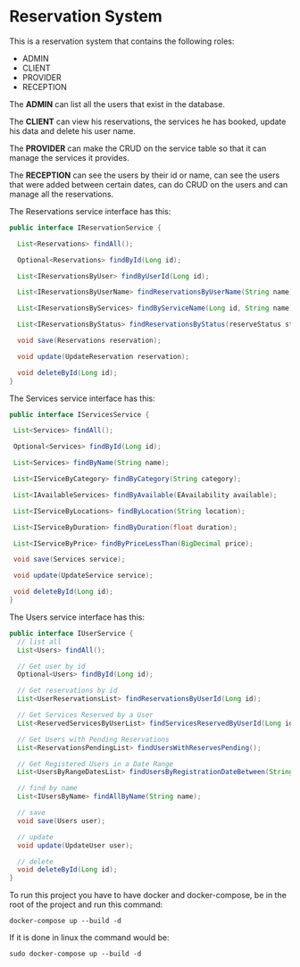 # Reservation System

This is a reservation system that contains the following roles:
-   ADMIN
-  CLIENT
- PROVIDER
-  RECEPTION

The **ADMIN** can list all the users that exist in the database.

The **CLIENT** can view his reservations, the services he has booked, update his data and delete his user name.

The **PROVIDER** can make the CRUD on the service table so that it can manage the services it provides.

The **RECEPTION** can see the users by their id or name, can see the users that were added between certain dates, can do CRUD on the users and can manage all the reservations.


The Reservations service interface has this:
```java
public interface IReservationService {

  List<Reservations> findAll();

  Optional<Reservations> findById(Long id);

  List<IReservationsByUser> findByUserId(Long id);

  List<IReservationsByUserName> findReservationsByUserName(String name);

  List<IReservationsByServices> findByServiceName(Long id, String name);

  List<IReservationsByStatus> findReservationsByStatus(reserveStatus status);

  void save(Reservations reservation);

  void update(UpdateReservation reservation);

  void deleteById(Long id);
}
```
The Services service interface has this:
 ```java
 public interface IServicesService {

  List<Services> findAll();

  Optional<Services> findById(Long id);

  List<Services> findByName(String name);

  List<IServiceByCategory> findByCategory(String category);

  List<IAvailableServices> findByAvailable(EAvailability available);

  List<IServiceByLocations> findByLocation(String location);

  List<IServiceByDuration> findByDuration(float duration);

  List<IServiceByPrice> findByPriceLessThan(BigDecimal price);

  void save(Services service);

  void update(UpdateService service);

  void deleteById(Long id);
}
```

The Users service interface has this:
```java
public interface IUserService {
  // list all
  List<Users> findAll();

  // Get user by id
  Optional<Users> findById(Long id);

  // Get reservations by id
  List<UserReservationsList> findReservationsByUserId(Long id);

  // Get Services Reserved by a User
  List<ReservedServicesByUserList> findServicesReservedByUserId(Long id);

  // Get Users with Pending Reservations
  List<ReservationsPendingList> findUsersWithReservesPending();

  // Get Registered Users in a Date Range
  List<UsersByRangeDatesList> findUsersByRegistrationDateBetween(String startDate, String endDate);

  // find by name
  List<IUsersByName> findAllByName(String name);

  // save
  void save(Users user);

  // update
  void update(UpdateUser user);

  // delete
  void deleteById(Long id);
}
```

To run this project you have to have docker and docker-compose, be in the root of the project and run this command:
```docker
docker-compose up --build -d
```

If it is done in linux the command would be:
```docker
sudo docker-compose up --build -d
```
